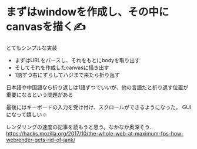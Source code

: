 # まずはwindowを作成し、その中にcanvasを描く✍️  

とてもシンプルな実装  
* まずはURLをパースし、それをもとにbodyを取り出す
* そしてそれを作成したcanvasに描き出す
* 1語ずつ右にずらしてハジまで来たら折り返す

日本語や中国語なら折り返しは1語ずつでいいが、他の言語だと折り返す位置が重要になるという問題がある

最後にはキーボードの入力を受け付け、スクロールができるようになった。
GUIになって嬉しい☺️

レンダリングの速度の記事を読もうと思う。なかなか奥深そう..  
https://hacks.mozilla.org/2017/10/the-whole-web-at-maximum-fps-how-webrender-gets-rid-of-jank/
